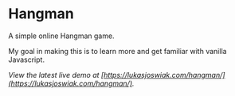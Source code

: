 Hangman
=================

A simple online Hangman game.

My goal in making this is to learn more and get familiar with vanilla Javascript.

*View the latest live demo at [https://lukasjoswiak.com/hangman/](https://lukasjoswiak.com/hangman/).*
